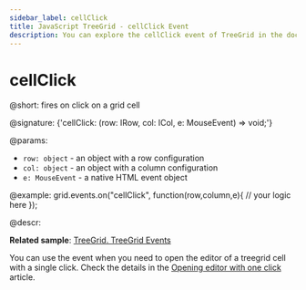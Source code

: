 ```yaml
---
sidebar_label: cellClick
title: JavaScript TreeGrid - cellClick Event 
description: You can explore the cellClick event of TreeGrid in the documentation of the DHTMLX JavaScript UI library. Browse developer guides and API reference, try out code examples and live demos, and download a free 30-day evaluation version of DHTMLX Suite 7.
---
```


# cellClick

@short: fires on click on a grid cell

@signature: {'cellClick: (row: IRow, col: ICol, e: MouseEvent) => void;'}

@params:
- `row: object` - an object with a row configuration
- `col: object` - an object with a column configuration
- `e: MouseEvent` - a native HTML event object

@example:
grid.events.on("cellClick", function(row,column,e){
     // your logic here
});

@descr:

**Related sample**: [TreeGrid. TreeGrid Events](https://snippet.dhtmlx.com/sgwnxshe)

You can use the event when you need to open the editor of a treegrid cell with a single click. Check the details in the [Opening editor with one click](../../../treegrid/configuration/#opening-editor-with-one-click) article.